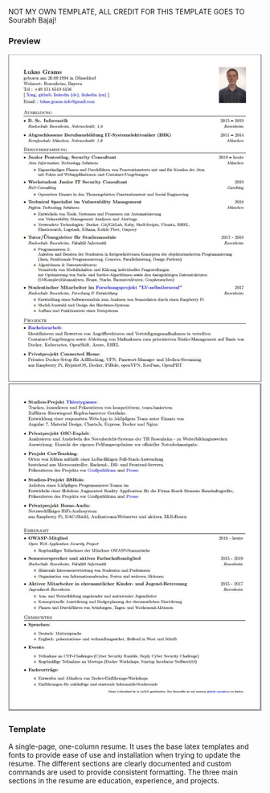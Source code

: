 NOT MY OWN TEMPLATE, ALL CREDIT FOR THIS TEMPLATE GOES TO Sourabh Bajaj!


### Preview
![Resume Screenshot 1](/resume_preview_1.jpg)  
![Resume Screenshot 2](/resume_preview_2.jpg)

### Template
A single-page, one-column resume. It uses the base latex templates and fonts to provide ease of use and installation when trying to update the resume. The different sections are clearly documented and custom commands are used to provide consistent formatting. The three main sections in the resume are education, experience, and projects.
